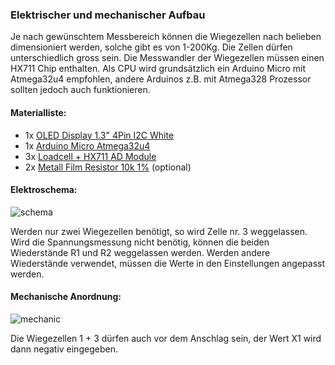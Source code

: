 ### Elektrischer und mechanischer Aufbau

Je nach gewünschtem Messbereich können die Wiegezellen nach belieben dimensioniert werden, solche gibt es von 1-200Kg. Die Zellen dürfen unterschiedlich gross sein. Die Messwandler der Wiegezellen müssen einen HX711 Chip enthalten. Als CPU wird grundsätzlich ein Arduino Micro mit Atmega32u4 empfohlen, andere Arduinos z.B. mit Atmega328 Prozessor sollten jedoch auch funktionieren.

#### Materialliste:

- 1x [OLED Display 1.3" 4Pin I2C White](https://www.aliexpress.com/item/1-3-Inch-OLED-Module-White-Color-128X64-OLED-LCD-LED-Display-Module-1-3-IIC/32844104782.html?spm=a2g0s.9042311.0.0.2d694c4dpt13y0)
- 1x [Arduino Micro Atmega32u4](https://www.aliexpress.com/item/New-Pro-Micro-for-arduino-ATmega32U4-5V-16MHz-Module-with-2-row-pin-header-For-Leonardo/32846843498.html?spm=2114.search0604.3.65.285440b2VeciNH&ws_ab_test=searchweb0_0,searchweb201602_4_10065_10068_319_10059_10884_317_10887_10696_100031_321_322_10084_453_10083_454_10103_10618_431_10307_537_536_10134,searchweb201603_2,ppcSwitch_0&algo_expid=39fddcc3-f2cd-4c52-b20b-4a1fdba48af5-9&algo_pvid=39fddcc3-f2cd-4c52-b20b-4a1fdba48af5)
- 3x [Loadcell + HX711 AD Module](https://www.aliexpress.com/item/1kg-2kg-3kg-5kg-10kg-20kg-Weighing-Sensor-Load-Cell-Weight-Sensor-Electronic-Kitchen-Scale-HX711/32863297220.html?spm=a2g0s.9042311.0.0.2d694c4dpt13y0)
- 2x [Metall Film Resistor 10k 1%](https://www.aliexpress.com/item/100pcs-1-4W-1R-22M-1-Metal-film-resistor-100R-220R-1K-1-5K-2-2K/32847096736.html?spm=2114.search0604.3.1.1ff530c2WP491F&s=p&ws_ab_test=searchweb0_0,searchweb201602_4_10065_10068_319_10059_10884_317_10887_10696_100031_321_322_10084_453_10083_454_10103_10618_431_10307_537_536_10134,searchweb201603_2,ppcSwitch_0&algo_expid=5b45da6d-ef50-42bf-9243-883fe4708342-0&algo_pvid=5b45da6d-ef50-42bf-9243-883fe4708342) (optional)


#### Elektroschema:
![schema](https://raw.githubusercontent.com/nightflyer88/CG_scale/master/Doc/CG_scale_schema.png)

Werden nur zwei Wiegezellen benötigt, so wird Zelle nr. 3 weggelassen. Wird die Spannungsmessung nicht benötig, können die beiden Wiederstände R1 und R2 weggelassen werden. Werden andere Wiederstände verwendet, müssen die Werte in den Einstellungen angepasst werden.

#### Mechanische Anordnung:
![mechanic](https://raw.githubusercontent.com/nightflyer88/CG_scale/master/Doc/CG_scale_mechanics.png)

Die Wiegezellen 1 + 3 dürfen auch vor dem Anschlag sein, der Wert X1 wird dann negativ eingegeben.
